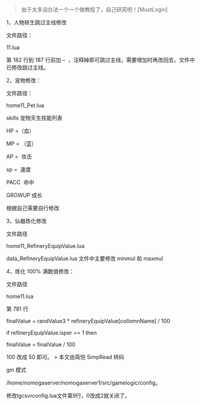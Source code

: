 > 由于太多没办法一个一个做教程了，自己研究吧！[MustLogin]

1，人物转生跳过主线修改

文件路径：

11.lua

第 182 行到 187 行前加 –  ，注释掉即可跳过主线，需要增加时再改回去，文件中已修改跳过主线。

2，宠物修改：

文件路径：

home11_Pet.lua

skills 宠物天生技能列表

HP =（血）

MP = （蓝）

AP =  攻击

sp =  速度

PACC  命中

GROWUP 成长

根据自己需要自行修改

3，仙器炼化修改

文件路径

home11_RefineryEquipValue.lua

data_RefineryEquipValue.lua 文件中主要修改 minmul 和 maxmul

4，炼化 100% 满数值修改：

文件路径

home11.lua

第 781 行

finalValue = randValue3 * refineryEquipValue[collomnName] / 100

if refineryEquipValue.isper == 1 then

finalValue = finalValue / 100

100 改成 50 即可。 > 本文由简悦 SimpRead 转码

  

  

gm 模式

/home/nomogaserver/nomogaserver1/src/gamelogic/config。

修改lgcsvrconfig.lua文件第9行，0改成2就关闭了。